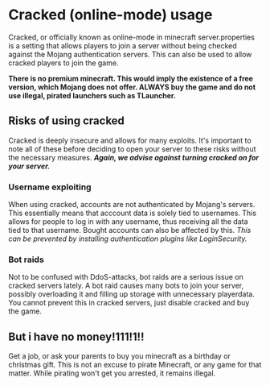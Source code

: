 # Cracked (online-mode) usage
Cracked, or officially known as online-mode in minecraft server.properties is a setting that allows players to join a server without being checked against the Mojang authentication servers. This can also be used to allow cracked players to join the game.

**There is no premium minecraft. This would imply the existence of a free version, which Mojang does not offer. ALWAYS buy the game and do not use illegal, pirated launchers such as TLauncher.**

## Risks of using cracked
Cracked is deeply insecure and allows for many exploits. It's important to note all of these before deciding to open your server to these risks without the necessary measures. ***Again, we advise against turning cracked on for your server.***

### Username exploiting
When using cracked, accounts are not authenticated by Mojang's servers. This essentially means that acccount data is solely tied to usernames. This allows for people to log in with any username, thus receiving all the data tied to that username. Bought accounts can also be affected by this.
*This can be prevented by installing authentication plugins like LoginSecurity.*

### Bot raids
Not to be confused with DdoS-attacks, bot raids are a serious issue on cracked servers lately. A bot raid causes many bots to join your server, possibly overloading it and filling up storage with unnecessary playerdata. You cannot prevent this in cracked servers, just disable cracked and buy the game.

## But i have no money!111!1!!
Get a job, or ask your parents to buy you minecraft as a birthday or christmas gift. This is not an excuse to pirate Minecraft, or any game for that matter. While pirating won't get you arrested, it remains illegal. 
